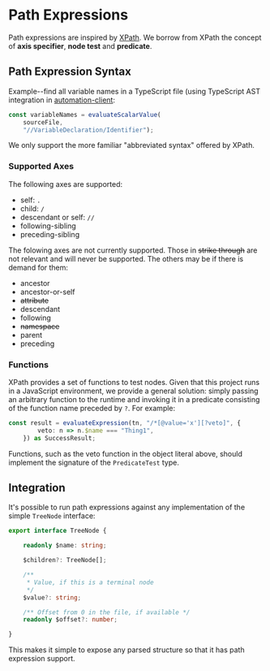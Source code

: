 # Path Expressions

Path expressions are inspired by [XPath](https://www.w3.org/TR/1999/REC-xpath-19991116/). We borrow from XPath the concept of **axis specifier**, **node test** and **predicate**.

## Path Expression Syntax
Example--find all variable names in a TypeScript file (using TypeScript AST integration in [automation-client](https://github.com/atomist/automation-client-ts):

```typescript
const variableNames = evaluateScalarValue(
	sourceFile, 
	"//VariableDeclaration/Identifier");
```

We only support the more familiar "abbreviated syntax" offered by XPath.

### Supported Axes
The following axes are supported:

- self: `.`
- child: `/`
- descendant or self: `//`
- following-sibling
- preceding-sibling

The folowing axes are not currently supported. Those in ~~strike through~~ are not relevant and will never be supported. The others may be if there is demand for them:

- ancestor
- ancestor-or-self
- ~~attribute~~	
- descendant
- following
- ~~namespace~~
- parent	
- preceding

### Functions
XPath provides a set of functions to test nodes. Given that this project runs in a JavaScript environment, we provide a general solution: simply passing an arbitrary function to the runtime and invoking it in a predicate consisting of the function name preceded by `?`. For example:

```typescript
const result = evaluateExpression(tn, "/*[@value='x'][?veto]", {
        veto: n => n.$name === "Thing1",
    }) as SuccessResult;
```

Functions, such as the veto function in the object literal above, should implement the signature of the `PredicateTest` type.


## Integration

It's possible to run path expressions against
any implementation of the simple `TreeNode` interface: 

```typescript
export interface TreeNode {

    readonly $name: string;

    $children?: TreeNode[];

    /**
     * Value, if this is a terminal node
     */
    $value?: string;

    /** Offset from 0 in the file, if available */
    readonly $offset?: number;

}
```
This makes it simple to expose any parsed structure so that it has path expression support.
